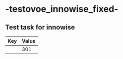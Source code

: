 # -testovoe_innowise_fixed-
## Test task for innowise

| Key | Value  |
| ------- | --- |
|  | 301 |
